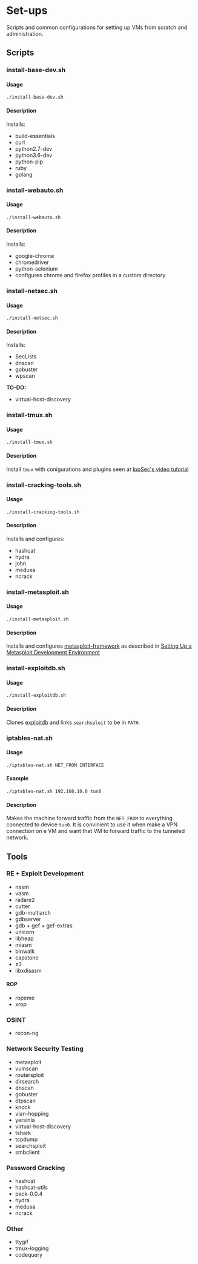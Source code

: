 # Set-ups

Scripts and common configurations for setting up VMs from scratch and administration.

## Scripts

### install-base-dev.sh

#### Usage

    ./install-base-dev.sh

#### Description

Installs:

* build-essentials
* curl
* python2.7-dev
* python3.6-dev
* python-pip
* ruby
* golang

### install-webauto.sh

#### Usage

    ./install-webauto.sh

#### Description

Installs:

* google-chrome
* chromedriver
* python-selenium
* configures chrome and firefox profiles in a custom directory

### install-netsec.sh

#### Usage

    ./install-netsec.sh

#### Description

Installs:

* SecLists
* dnscan
* gobuster
* wpscan

**TO-DO:**

* virtual-host-discovery

### install-tmux.sh

#### Usage

    ./install-tmux.sh

#### Description

Install `tmux` with conigurations and plugins seen at [IppSec's video tutorial](https://www.youtube.com/watch?v=Lqehvpe_djs)

### install-cracking-tools.sh

#### Usage

    ./install-cracking-tools.sh

#### Description

Installs and configures:

* hashcat
* hydra
* john
* medusa
* ncrack

### install-metasploit.sh

#### Usage

    ./install-metasploit.sh

#### Description

Installs and configures [metasploit-framework](https://github.com/rapid7/metasploit-framework) as described in [Setting Up a Metasploit Development Environment](https://github.com/rapid7/metasploit-framework/wiki/Setting-Up-a-Metasploit-Development-Environment)

### install-exploitdb.sh

#### Usage

    ./install-exploitdb.sh

#### Description

Clones [exploitdb](https://github.com/offensive-security/exploitdb.git) and links `searchsploit` to be in `PATH`.

### iptables-nat.sh

#### Usage

    ./iptables-nat.sh NET_FROM INTERFACE

#### Example

    ./iptables-nat.sh 192.168.10.0 tun0

#### Description

Makes the machine forward traffic from the `NET_FROM` to everything connected to device `tun0`. It is convinient to use it when make a VPN connection on e VM and want that VM to forward traffic to the tunneled network.

## Tools

### RE + Exploit Development

* nasm
* vasm
* radare2
* cutter
* gdb-multiarch
* gdbserver
* gdb + gef + gef-extras
* unicorn
* libheap
* miasm
* binwalk
* capstone
* z3
* libxdisasm

#### ROP

* ropeme
* xrop

### OSINT

* recon-ng

### Network Security Testing

* metasploit
* vulnscan
* routersploit
* dirsearch
* dnscan
* gobuster
* dtpscan
* knock
* vlan-hopping
* yersinia
* virtual-host-discovery
* tshark
* tcpdump
* searchsploit
* smbclient

### Password Cracking

* hashcat
* hashcat-utils
* pack-0.0.4
* hydra
* medusa
* ncrack

### Other

* ttygif
* tmux-logging
* codequery

